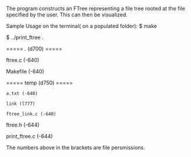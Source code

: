  The program constructs an FTree representing a file tree rooted at the file specified by the user. This can then be visualized.
 
 Sample Usage on the terminal( on a populated folder):
 $ make
 
 $ ../print_ftree .
 
 ===== . (d700) =====
 
  ftree.c (-640)
  
  Makefile (-640)
  
  ===== temp (d750) =====

    a.txt (-640)
    
    link (l777)
    
    ftree_link.c (-640)
    
  ftree.h (-644)
  
  print_ftree.c (-644)
 
 
 The numbers above in the brackets are file persmissions.
